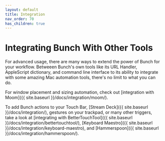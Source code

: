 ```yaml
---
layout: default
title: Integration
nav_order: 70
has_children: true
---
```

# Integrating Bunch With Other Tools

For advanced usage, there are many ways to extend the power of Bunch for your workflow. Betweeen Bunch's own tools like its URL Handler, AppleScript dictionary, and command line interface to its ability to integrate with some amazing Mac automation tools, there's no limit to what you can do.

For window placement and sizing automation, check out [integration with Moom]({{ site.baseurl }}/docs/integration/moom/).

To add Bunch actions to your Touch Bar, [Stream Deck]({{ site.baseurl }}/docs/integration/), gestures on your trackpad, or many other triggers, take a look at [integrating with BetterTouchTool]({{ site.baseurl }}/docs/integration/bettertouchtool/), [Keyboard Maestro]({{ site.baseurl }}/docs/integration/keyboard-maestro), and [Hammerspoon]({{ site.baseurl }}/docs/integration/hammerspoon/).
